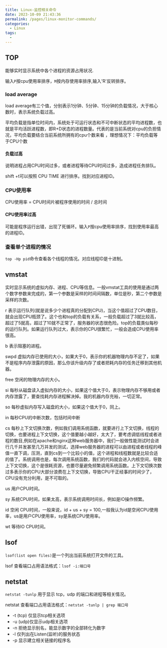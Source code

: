 ```yaml
---
title: Linux-监控相关命令
date: 2023-10-09 21:43:36
permalink: /pages/linux-monitor-commands/
categories:
  - Linux
tags:
  - 
---
```


## TOP

能够实时显示系统中各个进程的资源占用状况.

输入`P`按cpu使用率排序，`M`按内存使用率排序,输入'R'反转排序。


### load average

load average有三个值，分别表示1分钟、5分钟、15分钟的负载情况，大于核心数时，表示系统负载过高。

平均负载是指单位时间内，系统处于可运行状态和不可中断状态的平均进程数，也就是平均活跃进程数，即R+D状态的进程数量。代表的是当前系统对cpu的负担情况，平均负载要结合当前系统所拥有的cpu个数来看 ，理想情况下：平均负载等于CPU个数

#### 负载过高

说明进程占用CPU时间过多，或者进程等待CPU时间过多，造成进程任务排队。

shift +t可以按照 CPU TIME 进行排序。找到对应进程ID。

### CPU使用率

CPU使用率 = CPU时间片被程序使用的时间 / 总时间

#### CPU使用率过高

可能是程序运行出错，出现了死循环。输入`P`按cpu使用率排序，找到使用率最高的进程ID。


### 查看单个进程的情况

`top -Hp pid`命令查看各个线程的情况。对应线程ID是十进制。


## vmstat

实时显示系统的虚拟内存、进程、CPU等信息。一般vmstat工具的使用是通过两个数字参数来完成的，第一个参数是采样的时间间隔数，单位是秒，第二个参数是采样的次数。

r 表示运行队列(就是说多少个进程真的分配到CPU)，当这个值超过了CPU数目，就会出现CPU瓶颈了。这个也和top的负载有关系，一般负载超过了3就比较高，超过了5就高，超过了10就不正常了，服务器的状态很危险。top的负载类似每秒的运行队列。如果运行队列过大，表示你的CPU很繁忙，一般会造成CPU使用率很高。

b 表示阻塞的进程。

swpd 虚拟内存已使用的大小，如果大于0，表示你的机器物理内存不足了，如果不是程序内存泄露的原因，那么你该升级内存了或者把耗内存的任务迁移到其他机器。

free   空闲的物理内存的大小。

si  每秒从磁盘读入虚拟内存的大小，如果这个值大于0，表示物理内存不够用或者内存泄露了，要查找耗内存进程解决掉。我的机器内存充裕，一切正常。

so  每秒虚拟内存写入磁盘的大小，如果这个值大于0，同上。

in 每秒CPU的中断次数，包括时间中断

cs 每秒上下文切换次数，例如我们调用系统函数，就要进行上下文切换，线程的切换，也要进程上下文切换，这个值要越小越好，太大了，要考虑调低线程或者进程的数目,例如在apache和nginx这种web服务器中，我们一般做性能测试时会进行几千并发甚至几万并发的测试，选择web服务器的进程可以由进程或者线程的峰值一直下调，压测，直到cs到一个比较小的值，这个进程和线程数就是比较合适的值了。系统调用也是，每次调用系统函数，我们的代码就会进入内核空间，导致上下文切换，这个是很耗资源，也要尽量避免频繁调用系统函数。上下文切换次数过多表示你的CPU大部分浪费在上下文切换，导致CPU干正经事的时间少了，CPU没有充分利用，是不可取的。

us 用户CPU时间。

sy 系统CPU时间，如果太高，表示系统调用时间长，例如是IO操作频繁。

id  空闲 CPU时间，一般来说，id + us + sy = 100,一般我认为id是空闲CPU使用率，us是用户CPU使用率，sy是系统CPU使用率。

wt 等待IO CPU时间。

## lsof

`lsof(list open files)`是一个列出当前系统打开文件的工具。

lsof 查看端口占用语法格式：`lsof -i:端口号`


## netstat

`netstat -tunlp` 用于显示 tcp，udp 的端口和进程等相关情况。

netstat 查看端口占用语法格式：`netstat -tunlp | grep 端口号`

- -t (tcp) 仅显示tcp相关选项
- -u (udp)仅显示udp相关选项
- -n 拒绝显示别名，能显示数字的全部转化为数字
- -l 仅列出在Listen(监听)的服务状态
- -p 显示建立相关链接的程序名